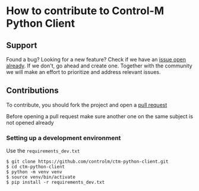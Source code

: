 # How to contribute to Control-M Python Client

## Support

Found a bug? Looking for a new feature? Check if we have an [issue open already](https://github.com/controlm/ctm-python-client/issues). If we don't, go ahead and create one. Together with the community we will make an effort to prioritize and address relevant issues.

## Contributions

To contribute, you should fork the project and open a [pull request](https://github.com/controlm/ctm-python-client/pulls)

Before opening a pull request make sure another one on the same subject is not opened already

### Setting up a development environment

Use the `requirements_dev.txt`

```
$ git clone https://github.com/controlm/ctm-python-client.git
$ cd ctm-python-client
$ python -m venv venv
$ source venv/bin/activate
$ pip install -r requirements_dev.txt

```
